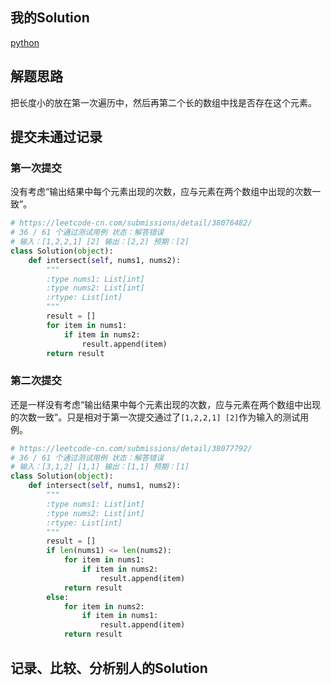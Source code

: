 ## 我的Solution

[python](../350/350_intersection_of_two_arrays_ii.py)

## 解题思路

把长度小的放在第一次遍历中，然后再第二个长的数组中找是否存在这个元素。

## 提交未通过记录

### 第一次提交

没有考虑“输出结果中每个元素出现的次数，应与元素在两个数组中出现的次数一致”。

```python
# https://leetcode-cn.com/submissions/detail/38076482/
# 36 / 61 个通过测试用例 状态：解答错误
# 输入：[1,2,2,1] [2] 输出：[2,2] 预期：[2]
class Solution(object):
    def intersect(self, nums1, nums2):
        """
        :type nums1: List[int]
        :type nums2: List[int]
        :rtype: List[int]
        """
        result = []
        for item in nums1:
            if item in nums2:
                result.append(item)
        return result
```

### 第二次提交

还是一样没有考虑“输出结果中每个元素出现的次数，应与元素在两个数组中出现的次数一致”。只是相对于第一次提交通过了`[1,2,2,1] [2]`作为输入的测试用例。

```python
# https://leetcode-cn.com/submissions/detail/38077792/
# 36 / 61 个通过测试用例 状态：解答错误
# 输入：[3,1,2] [1,1] 输出：[1,1] 预期：[1]
class Solution(object):
    def intersect(self, nums1, nums2):
        """
        :type nums1: List[int]
        :type nums2: List[int]
        :rtype: List[int]
        """
        result = []
        if len(nums1) <= len(nums2):
            for item in nums1:
                if item in nums2:
                    result.append(item)
            return result
        else:
            for item in nums2:
                if item in nums1:
                    result.append(item)
            return result
```



## 记录、比较、分析别人的Solution
